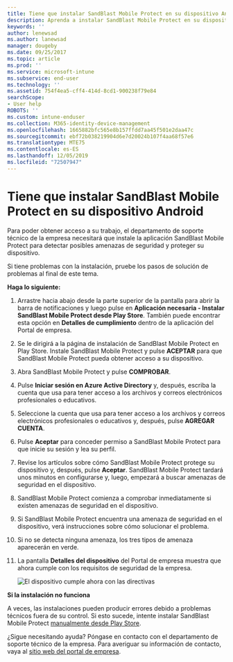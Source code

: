 ```yaml
---
title: Tiene que instalar SandBlast Mobile Protect en su dispositivo Android | Microsoft Docs
description: Aprenda a instalar SandBlast Mobile Protect en su dispositivo Android.
keywords: ''
author: lenewsad
ms.author: lanewsad
manager: dougeby
ms.date: 09/25/2017
ms.topic: article
ms.prod: ''
ms.service: microsoft-intune
ms.subservice: end-user
ms.technology: ''
ms.assetid: 754f4ea5-cff4-414d-8cd1-900238f79e84
searchScope:
- User help
ROBOTS: ''
ms.custom: intune-enduser
ms.collection: M365-identity-device-management
ms.openlocfilehash: 1665882bfc565e8b157ffdd7aa45f501e2daa47c
ms.sourcegitcommit: ebf72b038219904d6e7d20024b107f4aa68f57e6
ms.translationtype: MTE75
ms.contentlocale: es-ES
ms.lasthandoff: 12/05/2019
ms.locfileid: "72507947"
---
```

# <a name="you-need-to-install-sandblast-mobile-protect-on-your-android-device"></a>Tiene que instalar SandBlast Mobile Protect en su dispositivo Android

Para poder obtener acceso a su trabajo, el departamento de soporte técnico de la empresa necesitará que instale la aplicación SandBlast Mobile Protect para detectar posibles amenazas de seguridad y proteger su dispositivo.

Si tiene problemas con la instalación, pruebe los pasos de solución de problemas al final de este tema.

**Haga lo siguiente:**

1. Arrastre hacia abajo desde la parte superior de la pantalla para abrir la barra de notificaciones y luego pulse en **Aplicación necesaria - Instalar SandBlast Mobile Protect desde Play Store**. También puede encontrar esta opción en __Detalles de cumplimiento__ dentro de la aplicación del Portal de empresa.

2. Se le dirigirá a la página de instalación de SandBlast Mobile Protect en Play Store. Instale SandBlast Mobile Protect y pulse **ACEPTAR** para que SandBlast Mobile Protect pueda obtener acceso a su dispositivo.

3. Abra SandBlast Mobile Protect y pulse **COMPROBAR**.

4. Pulse **Iniciar sesión en Azure Active Directory** y, después, escriba la cuenta que usa para tener acceso a los archivos y correos electrónicos profesionales o educativos.

5. Seleccione la cuenta que usa para tener acceso a los archivos y correos electrónicos profesionales o educativos y, después, pulse **AGREGAR CUENTA**.

6. Pulse **Aceptar** para conceder permiso a SandBlast Mobile Protect para que inicie su sesión y lea su perfil.

7. Revise los artículos sobre cómo SandBlast Mobile Protect protege su dispositivo y, después, pulse **Aceptar**. SandBlast Mobile Protect tardará unos minutos en configurarse y, luego, empezará a buscar amenazas de seguridad en el dispositivo.

8. SandBlast Mobile Protect comienza a comprobar inmediatamente si existen amenazas de seguridad en el dispositivo.

9. Si SandBlast Mobile Protect encuentra una amenaza de seguridad en el dispositivo, verá instrucciones sobre cómo solucionar el problema.

10. Si no se detecta ninguna amenaza, los tres tipos de amenaza aparecerán en verde.

11. La pantalla **Detalles del dispositivo** del Portal de empresa muestra que ahora cumple con los requisitos de seguridad de la empresa.

    ![El dispositivo cumple ahora con las directivas](./media/mtd-device-now-compliant-android.png)

**Si la instalación no funciona**

A veces, las instalaciones pueden producir errores debido a problemas técnicos fuera de su control. Si esto sucede, intente instalar SandBlast Mobile Protect [manualmente desde Play Store](https://play.google.com/store/apps/details?id=com.lacoon.security.fox).

¿Sigue necesitando ayuda? Póngase en contacto con el departamento de soporte técnico de la empresa. Para averiguar su información de contacto, vaya al [sitio web del portal de empresa](https://go.microsoft.com/fwlink/?linkid=2010980).
